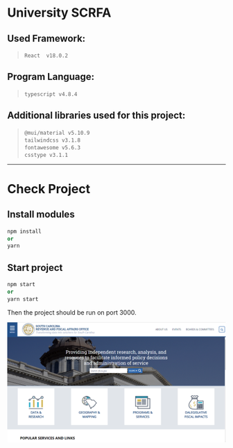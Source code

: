 # University SCRFA

## Used Framework:
> `React  v18.0.2`

## Program Language:
> `typescript v4.8.4`

## Additional libraries used for this project:
> `@mui/material v5.10.9`\
> `tailwindcss v3.1.8`\
> `fontawesome v5.6.3`\
> `csstype v3.1.1`

***

# Check Project

## Install modules
```ruby 
npm install
or
yarn
```
## Start project
```ruby
npm start
or 
yarn start
```
Then the project should be run on port 3000.

![ScreenShot](/Startscreen.PNG)
